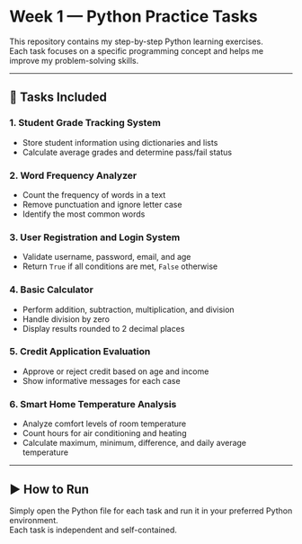 # Week 1 — Python Practice Tasks

This repository contains my step-by-step Python learning exercises.  
Each task focuses on a specific programming concept and helps me improve my problem-solving skills.

---

## 🧩 Tasks Included

### 1. Student Grade Tracking System
- Store student information using dictionaries and lists  
- Calculate average grades and determine pass/fail status  

### 2. Word Frequency Analyzer
- Count the frequency of words in a text  
- Remove punctuation and ignore letter case  
- Identify the most common words  

### 3. User Registration and Login System
- Validate username, password, email, and age  
- Return `True` if all conditions are met, `False` otherwise  

### 4. Basic Calculator
- Perform addition, subtraction, multiplication, and division  
- Handle division by zero  
- Display results rounded to 2 decimal places  

### 5. Credit Application Evaluation
- Approve or reject credit based on age and income  
- Show informative messages for each case  

### 6. Smart Home Temperature Analysis
- Analyze comfort levels of room temperature  
- Count hours for air conditioning and heating  
- Calculate maximum, minimum, difference, and daily average temperature  

---

## ▶️ How to Run
Simply open the Python file for each task and run it in your preferred Python environment.  
Each task is independent and self-contained.
